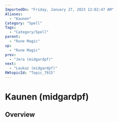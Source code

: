 ```yaml
---
ImportedOn: "Friday, January 27, 2023 12:02:47 AM"
Aliases:
  - "Kaunen"
Category: "Spell"
Tags:
  - "Category/Spell"
parent:
  - "Rune Magic"
up:
  - "Rune Magic"
prev:
  - "Jera (midgardpf)"
next:
  - "Laukaz (midgardpf)"
RWtopicId: "Topic_7915"
---
```

# Kaunen (midgardpf)
## Overview
